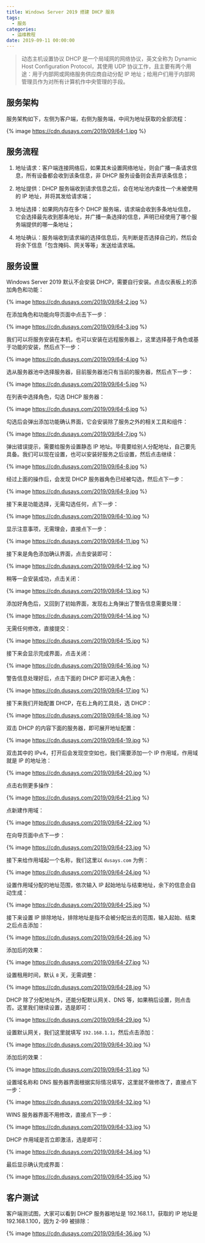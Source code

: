 ```yaml
---
title: Windows Server 2019 搭建 DHCP 服务
tags:
  - 服务
categories:
  - 运维教程
date: 2019-09-11 00:00:00
---
```


> 动态主机设置协议 DHCP 是一个局域网的网络协议，英文全称为 Dynamic Host Configuration Protocol，其使用 UDP 协议工作，且主要有两个用途：用于内部网或网络服务供应商自动分配 IP 地址；给用户们用于内部网管理员作为对所有计算机作中央管理的手段。

<!-- more -->

## 服务架构

服务架构如下，左侧为客户端，右侧为服务端，中间为地址获取的全部流程：

{% image https://cdn.dusays.com/2019/09/64-1.jpg %}

## 服务流程

1. 地址请求：客户端连接网络后，如果其未设置网络地址，则会广播一条请求信息，所有设备都会收到该条信息，非 DHCP 服务设备则会丢弃该条信息；

2. 地址提供：DHCP 服务端收到请求信息之后，会在地址池内查找一个未被使用的 IP 地址，并将其发给请求端；

3. 地址选择：如果网内存在多个 DHCP 服务端，请求端会收到多条地址信息，它会选择最先收到那条地址，并广播一条选择的信息，声明已经使用了哪个服务端提供的哪一条地址；

4. 地址确认：服务端收到请求端的选择信息后，先判断是否选择自己的，然后会将余下信息「包含掩码、网关等等」发送给请求端。

## 服务设置

Windows Server 2019 默认不会安装 DHCP，需要自行安装。点击仪表板上的添加角色和功能：

{% image https://cdn.dusays.com/2019/09/64-2.jpg %}

在添加角色和功能向导页面中点击下一步：

{% image https://cdn.dusays.com/2019/09/64-3.jpg %}

我们可以将服务安装在本机，也可以安装在远程服务器上，这里选择基于角色或基于功能的安装，然后点下一步：

{% image https://cdn.dusays.com/2019/09/64-4.jpg %}

选从服务器池中选择服务器，目前服务器池只有当前的服务器，然后点下一步：

{% image https://cdn.dusays.com/2019/09/64-5.jpg %}

在列表中选择角色，勾选 DHCP 服务器：

{% image https://cdn.dusays.com/2019/09/64-6.jpg %}

勾选后会弹出添加功能确认界面，它会安装除了服务之外的相关工具和组件：

{% image https://cdn.dusays.com/2019/09/64-7.jpg %}

弹出错误提示，需要给服务设置静态 IP 地址。毕竟要给别人分配地址，自己要先具备。我们可以现在设置，也可以安装好服务之后设置，然后点击继续：

{% image https://cdn.dusays.com/2019/09/64-8.jpg %}

经过上面的操作后，会发现 DHCP 服务器角色已经被勾选，然后点下一步：

{% image https://cdn.dusays.com/2019/09/64-9.jpg %}

接下来是功能选择，无需勾选任何，点下一步：

{% image https://cdn.dusays.com/2019/09/64-10.jpg %}

显示注意事项，无需理会，直接点下一步：

{% image https://cdn.dusays.com/2019/09/64-11.jpg %}

接下来是角色添加确认界面，点击安装即可：

{% image https://cdn.dusays.com/2019/09/64-12.jpg %}

稍等一会安装成功，点击关闭：

{% image https://cdn.dusays.com/2019/09/64-13.jpg %}

添加好角色后，又回到了初始界面，发现右上角弹出了警告信息需要处理：

{% image https://cdn.dusays.com/2019/09/64-14.jpg %}

无需任何修改，直接提交：

{% image https://cdn.dusays.com/2019/09/64-15.jpg %}

接下来会显示完成界面，点击关闭：

{% image https://cdn.dusays.com/2019/09/64-16.jpg %}

警告信息处理好后，点击下面的 DHCP 即可进入角色：

{% image https://cdn.dusays.com/2019/09/64-17.jpg %}

接下来我们开始配置 DHCP，在右上角的工具处，选 DHCP：

{% image https://cdn.dusays.com/2019/09/64-18.jpg %}

双击 DHCP 的内容下面的服务器，即可展开地址配置：

{% image https://cdn.dusays.com/2019/09/64-19.jpg %}

双击其中的 IPv4，打开后会发现空空如也，我们需要添加一个 IP 作用域，作用域就是 IP 的地址池：

{% image https://cdn.dusays.com/2019/09/64-20.jpg %}

点击右侧更多操作：

{% image https://cdn.dusays.com/2019/09/64-21.jpg %}

点新建作用域：

{% image https://cdn.dusays.com/2019/09/64-22.jpg %}

在向导页面中点下一步：

{% image https://cdn.dusays.com/2019/09/64-23.jpg %}

接下来给作用域起一个名称，我们这里以 `dusays.com` 为例：

{% image https://cdn.dusays.com/2019/09/64-24.jpg %}

设置作用域分配的地址范围，依次输入 IP 起始地址与结束地址，余下的信息会自动生成：

{% image https://cdn.dusays.com/2019/09/64-25.jpg %}

接下来设置 IP 排除地址，排除地址是指不会被分配出去的范围，输入起始、结束之后点击添加：

{% image https://cdn.dusays.com/2019/09/64-26.jpg %}

添加后的效果：

{% image https://cdn.dusays.com/2019/09/64-27.jpg %}

设置租用时间，默认 `8` 天，无需调整：

{% image https://cdn.dusays.com/2019/09/64-28.jpg %}

DHCP 除了分配地址外，还能分配默认网关、DNS 等，如果稍后设置，则点击否。这里我们继续设置，选是即可：

{% image https://cdn.dusays.com/2019/09/64-29.jpg %}

设置默认网关，我们这里就填写 `192.168.1.1`，然后点击添加：

{% image https://cdn.dusays.com/2019/09/64-30.jpg %}

添加后的效果：

{% image https://cdn.dusays.com/2019/09/64-31.jpg %}

设置域名称和 DNS 服务器界面根据实际情况填写，这里就不做修改了，直接点下一步：

{% image https://cdn.dusays.com/2019/09/64-32.jpg %}

WINS 服务器界面不用修改，直接点下一步：

{% image https://cdn.dusays.com/2019/09/64-33.jpg %}

DHCP 作用域是否立即激活，选是即可：

{% image https://cdn.dusays.com/2019/09/64-34.jpg %}

最后显示确认完成界面：

{% image https://cdn.dusays.com/2019/09/64-35.jpg %}

## 客户测试

客户端测试图，大家可以看到 DHCP 服务器地址是 192.168.1.1，获取的 IP 地址是 192.168.1.100，因为 2-99 被排除：

{% image https://cdn.dusays.com/2019/09/64-36.jpg %}